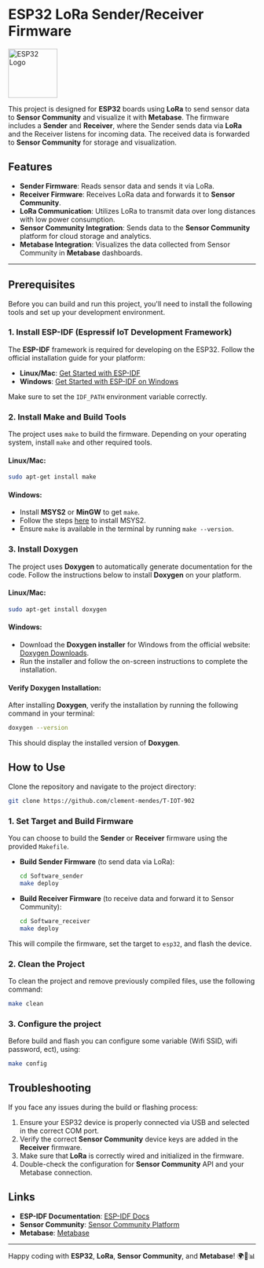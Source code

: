 
# ESP32 LoRa Sender/Receiver Firmware

<img src="https://upload.wikimedia.org/wikipedia/commons/7/7b/ESP32_Espressif_ESP-WROOM-32_Shielded.jpg" width="100" alt="ESP32 Logo">

This project is designed for **ESP32** boards using **LoRa** to send sensor data to **Sensor Community** and visualize it with **Metabase**. The firmware includes a **Sender** and **Receiver**, where the Sender sends data via **LoRa** and the Receiver listens for incoming data. The received data is forwarded to **Sensor Community** for storage and visualization.

## Features

- **Sender Firmware**: Reads sensor data and sends it via LoRa.
- **Receiver Firmware**: Receives LoRa data and forwards it to **Sensor Community**.
- **LoRa Communication**: Utilizes LoRa to transmit data over long distances with low power consumption.
- **Sensor Community Integration**: Sends data to the **Sensor Community** platform for cloud storage and analytics.
- **Metabase Integration**: Visualizes the data collected from Sensor Community in **Metabase** dashboards.

---

## Prerequisites

Before you can build and run this project, you'll need to install the following tools and set up your development environment.

### 1. **Install ESP-IDF** (Espressif IoT Development Framework)

The **ESP-IDF** framework is required for developing on the ESP32. Follow the official installation guide for your platform:

- **Linux/Mac**: [Get Started with ESP-IDF](https://docs.espressif.com/projects/esp-idf/en/latest/esp32/get-started/)
- **Windows**: [Get Started with ESP-IDF on Windows](https://docs.espressif.com/projects/esp-idf/en/latest/esp32/get-started-windows/)

Make sure to set the `IDF_PATH` environment variable correctly.

### 2. **Install Make and Build Tools**

The project uses `make` to build the firmware. Depending on your operating system, install `make` and other required tools.

#### **Linux/Mac**:
```bash
sudo apt-get install make
```

#### **Windows**:
- Install **MSYS2** or **MinGW** to get `make`.
- Follow the steps [here](https://www.msys2.org/) to install MSYS2.
- Ensure `make` is available in the terminal by running `make --version`.

### 3. **Install Doxygen**

The project uses **Doxygen** to automatically generate documentation for the code. Follow the instructions below to install **Doxygen** on your platform.

#### **Linux/Mac**:
```bash
sudo apt-get install doxygen
```

#### **Windows**:
- Download the **Doxygen installer** for Windows from the official website: [Doxygen Downloads](https://www.doxygen.nl/download.html).
- Run the installer and follow the on-screen instructions to complete the installation.

#### **Verify Doxygen Installation**:
After installing **Doxygen**, verify the installation by running the following command in your terminal:
```bash
doxygen --version
```
This should display the installed version of **Doxygen**.


## How to Use

Clone the repository and navigate to the project directory:

```bash
git clone https://github.com/clement-mendes/T-IOT-902
```

### 1. **Set Target and Build Firmware**

You can choose to build the **Sender** or **Receiver** firmware using the provided `Makefile`.

- **Build Sender Firmware** (to send data via LoRa):
  ```bash
  cd Software_sender
  make deploy
  ```

- **Build Receiver Firmware** (to receive data and forward it to Sensor Community):
  ```bash
  cd Software_receiver
  make deploy
  ```

This will compile the firmware, set the target to `esp32`, and flash the device.

### 2. **Clean the Project**

To clean the project and remove previously compiled files, use the following command:

```bash
make clean
```

### 3. **Configure the project**

Before build and flash you can configure some variable (Wifi SSID, wifi password, ect), using:

```bash
make config
```
## Troubleshooting

If you face any issues during the build or flashing process:

1. Ensure your ESP32 device is properly connected via USB and selected in the correct COM port.
2. Verify the correct **Sensor Community** device keys are added in the **Receiver** firmware.
3. Make sure that **LoRa** is correctly wired and initialized in the firmware.
4. Double-check the configuration for **Sensor Community** API and your Metabase connection.


## Links

- **ESP-IDF Documentation**: [ESP-IDF Docs](https://docs.espressif.com/projects/esp-idf/en/latest/)
- **Sensor Community**: [Sensor Community Platform](https://sensor.community/)
- **Metabase**: [Metabase](https://www.metabase.com/)

---


Happy coding with **ESP32**, **LoRa**, **Sensor Community**, and **Metabase**! 🌍📡📊
